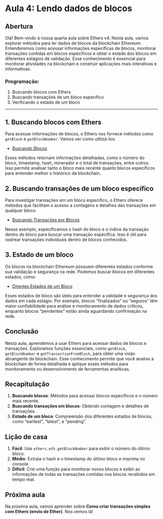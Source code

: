 # Aula 4: **Lendo dados de blocos**

## Abertura

Olá! Bem-vindo à nossa quarta aula sobre Ethers v4. Nesta aula, vamos explorar métodos para ler dados de blocos da blockchain Ethereum. Entenderemos como acessar informações específicas de blocos, monitorar transações contidas em blocos específicos e obter o estado dos blocos em diferentes estágios de validação. Esse conhecimento é essencial para monitorar atividades na blockchain e construir aplicações mais interativas e informativas.

### Programação:

1. Buscando blocos com Ethers
2. Buscando transações de um bloco específico
3. Verificando o estado de um bloco

---

## 1. Buscando blocos com Ethers

Para acessar informações de blocos, o Ethers nos fornece métodos como `getBlock` e `getBlockNumber`. Vamos ver como utilizá-los:

- [Buscando Blocos](../../../playground/aula4/getBlock.js)

Esses métodos retornam informações detalhadas, como o número do bloco, timestamp, hash, minerador e o total de transações, entre outros. Isso permite analisar tanto o bloco mais recente quanto blocos específicos para entender melhor o histórico da blockchain.

## 2. Buscando transações de um bloco específico

Para investigar transações em um bloco específico, o Ethers oferece métodos que facilitam o acesso a contagens e detalhes das transações em qualquer bloco:

- [Buscando Transações por Blocos](../../../playground/aula4/getTxFromBlock.js)

Nesse exemplo, especificamos o hash do bloco e o índice da transação dentro do bloco para buscar uma transação específica. Isso é útil para rastrear transações individuais dentro de blocos conhecidos.

## 3. Estado de um bloco

Os blocos na blockchain Ethereum possuem diferentes estados conforme sua validação e segurança na rede. Podemos buscar blocos em diferentes estados, como:

- [Direntes Estados de um Bloco](../../../playground/aula4/getBlockState.js)

Esses estados de bloco são úteis para entender a validade e segurança dos dados em cada estágio. Por exemplo, blocos “finalizados” ou “seguros” têm maior confiabilidade para análise e monitoramento de dados críticos, enquanto blocos “pendentes” estão ainda aguardando confirmação na rede.

## Conclusão

Nesta aula, aprendemos a usar Ethers para acessar dados de blocos e transações. Exploramos funções essenciais, como `getBlock`, `getBlockNumber` e `getTransactionFromBlock`, para obter uma visão abrangente da blockchain. Esse conhecimento permite que você analise a blockchain de forma detalhada e aplique esses métodos para monitoramento ou desenvolvimento de ferramentas analíticas.

## Recapitulação

1. **Buscando blocos**: Métodos para acessar blocos específicos e o número mais recente.
2. **Buscando transações em blocos**: Obtendo contagem e detalhes de transações.
3. **Estado de um bloco**: Compreensão dos diferentes estados de blocos, como “earliest”, “latest”, e “pending”.

## Lição de casa

1. **Fácil**: Use `ethers.eth.getBlockNumber` para exibir o número do último bloco.
2. **Médio**: Extraia o hash e o timestamp do último bloco e imprima no console.
3. **Difícil**: Crie uma função para monitorar novos blocos e exibir as informações de todas as transações contidas nos blocos recebidos em tempo real.

## Próxima aula

Na próxima aula, vamos aprender sobre **Como criar transações simples com Ethers (envio de Ether)**. Nos vemos lá!
